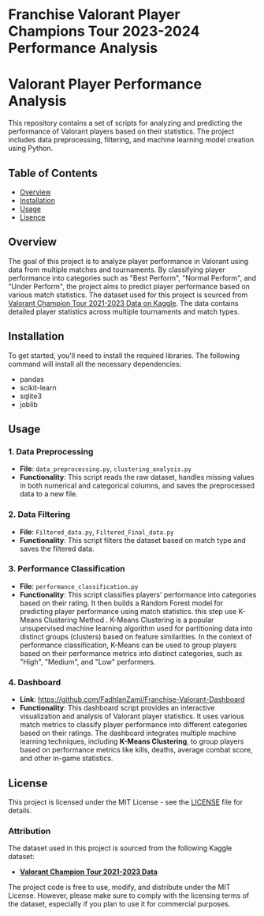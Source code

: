 # Franchise Valorant Player Champions Tour 2023-2024 Performance Analysis

# Valorant Player Performance Analysis

This repository contains a set of scripts for analyzing and predicting the performance of Valorant players based on their statistics. The project includes data preprocessing, filtering, and machine learning model creation using Python.

## Table of Contents

- [Overview](#overview)
- [Installation](#installation)
- [Usage](#usage)
- [Lisence](#usage)
## Overview

The goal of this project is to analyze player performance in Valorant using data from multiple matches and tournaments. By classifying player performance into categories such as "Best Perform", "Normal Perform", and "Under Perform", the project aims to predict player performance based on various match statistics. The dataset used for this project is sourced from [Valorant Champion Tour 2021-2023 Data on Kaggle](https://www.kaggle.com/datasets/ryanluong1/valorant-champion-tour-2021-2023-data). The data contains detailed player statistics across multiple tournaments and match types.


## Installation

To get started, you'll need to install the required libraries. The following command will install all the necessary dependencies:
- pandas
- scikit-learn
- sqlite3
- joblib

## Usage

### 1. **Data Preprocessing**

- **File**: `data_preprocessing.py`, `clustering_analysis.py`
- **Functionality**: This script reads the raw dataset, handles missing values in both numerical and categorical columns, and saves the preprocessed data to a new file.

### 2. **Data Filtering**

- **File**: `Filtered_data.py`, `Filtered_Final_data.py`
- **Functionality**: This script filters the dataset based on match type and saves the filtered data.

### 3. **Performance Classification**

- **File**: `performance_classification.py`
- **Functionality**: This script classifies players' performance into categories based on their rating. It then builds a Random Forest model for predicting player performance using match statistics. this  step use K-Means Clustering Method . K-Means Clustering is a popular unsupervised machine learning algorithm used for partitioning data into distinct groups (clusters) based on feature similarities. In the context of performance classification, K-Means can be used to group players based on their performance metrics into distinct categories, such as "High", "Medium", and "Low" performers.
### 4. **Dashboard**

- **Link**: https://github.com/FadhlanZami/Franchise-Valorant-Dashboard
- **Functionality**: This dashboard script provides an interactive visualization and analysis of Valorant player statistics. It uses various match metrics to classify player performance into different categories based on their ratings. The dashboard integrates multiple machine learning techniques, including **K-Means Clustering**, to group players based on performance metrics like kills, deaths, average combat score, and other in-game statistics.

## License

This project is licensed under the MIT License - see the [LICENSE](LICENSE) file for details.

### Attribution

The dataset used in this project is sourced from the following Kaggle dataset:

- **[Valorant Champion Tour 2021-2023 Data](https://www.kaggle.com/datasets/ryanluong1/valorant-champion-tour-2021-2023-data)**

The project code is free to use, modify, and distribute under the MIT License. However, please make sure to comply with the licensing terms of the dataset, especially if you plan to use it for commercial purposes.



